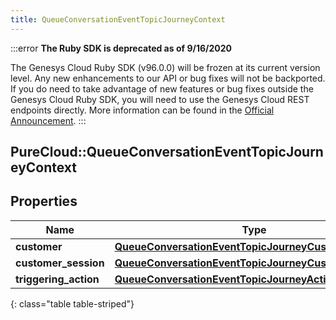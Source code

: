 ```yaml
---
title: QueueConversationEventTopicJourneyContext
---
```


:::error
**The Ruby SDK is deprecated as of 9/16/2020**

The Genesys Cloud Ruby SDK (v96.0.0) will be frozen at its current version level. Any new enhancements to our API or bug fixes will not be backported. If you do need to take advantage of new features or bug fixes outside the Genesys Cloud Ruby SDK, you will need to use the Genesys Cloud REST endpoints directly. More information can be found in the [Official Announcement](https://developer.mypurecloud.com/forum/t/announcement-genesys-cloud-ruby-sdk-end-of-life/8850).
:::


## PureCloud::QueueConversationEventTopicJourneyContext

## Properties

|Name | Type | Description | Notes|
|------------ | ------------- | ------------- | -------------|
| **customer** | [**QueueConversationEventTopicJourneyCustomer**](QueueConversationEventTopicJourneyCustomer.html) |  | [optional] |
| **customer_session** | [**QueueConversationEventTopicJourneyCustomerSession**](QueueConversationEventTopicJourneyCustomerSession.html) |  | [optional] |
| **triggering_action** | [**QueueConversationEventTopicJourneyAction**](QueueConversationEventTopicJourneyAction.html) |  | [optional] |
{: class="table table-striped"}


